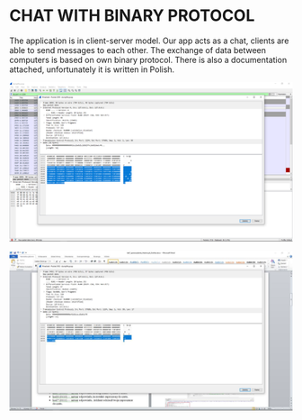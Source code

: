 # CHAT WITH BINARY PROTOCOL

The application is in client-server model. Our app acts as a chat, clients are able to send messages to each other. The exchange of data between computers is based on own binary protocol. There is also a documentation attached, unfortunately it is written in Polish.

![12345](https://github.com/WangHoHan/chat-with-binary-protocol/blob/master/chat-with-binary-protocol-1.png)

![12345](https://github.com/WangHoHan/chat-with-binary-protocol/blob/master/chat-with-binary-protocol-2.png)
